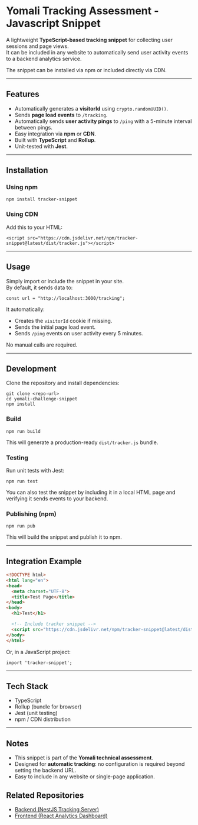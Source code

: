 
# Yomali Tracking Assessment - Javascript Snippet

A lightweight **TypeScript-based tracking snippet** for collecting user sessions and page views.  
It can be included in any website to automatically send user activity events to a backend analytics service.

The snippet can be installed via npm or included directly via CDN.

---

## Features

- Automatically generates a **visitorId** using `crypto.randomUUID()`.
- Sends **page load events** to `/tracking`.
- Automatically sends **user activity pings** to `/ping` with a 5-minute interval between pings.
- Easy integration via **npm** or **CDN**.
- Built with **TypeScript** and **Rollup**.
- Unit-tested with **Jest**.

---

## Installation

### Using npm

    npm install tracker-snippet

### Using CDN

Add this to your HTML:

    <script src="https://cdn.jsdelivr.net/npm/tracker-snippet@latest/dist/tracker.js"></script>

---

## Usage

Simply import or include the snippet in your site.  
By default, it sends data to:

    const url = "http://localhost:3000/tracking";

It automatically:  
- Creates the `visitorId` cookie if missing.  
- Sends the initial page load event.  
- Sends `/ping` events on user activity every 5 minutes.  

No manual calls are required.

---

## Development

Clone the repository and install dependencies:

    git clone <repo-url>
    cd yomali-challenge-snippet
    npm install

### Build

    npm run build

This will generate a production-ready `dist/tracker.js` bundle.

### Testing

Run unit tests with Jest:

    npm run test

You can also test the snippet by including it in a local HTML page and verifying it sends events to your backend.

### Publishing (npm)

    npm run pub

This will build the snippet and publish it to npm.

---

## Integration Example

```html
<!DOCTYPE html>
<html lang="en">
<head>
  <meta charset="UTF-8">
  <title>Test Page</title>
</head>
<body>
  <h1>Test</h1>

  <!-- Include tracker snippet -->
  <script src="https://cdn.jsdelivr.net/npm/tracker-snippet@latest/dist/tracker.js"></script>
</body>
</html>
```

Or, in a JavaScript project:

    import 'tracker-snippet';

---

## Tech Stack

- TypeScript
- Rollup (bundle for browser)
- Jest (unit testing)
- npm / CDN distribution

---

## Notes

- This snippet is part of the **Yomali technical assessment**.
- Designed for **automatic tracking**: no configuration is required beyond setting the backend URL.  
- Easy to include in any website or single-page application.

## Related Repositories
- [Backend (NestJS Tracking Server)](https://github.com/lucaslosekann/yomali-challenge-backend/)
- [Frontend (React Analytics Dashboard)](https://github.com/lucaslosekann/yomali-challenge-frontend/)
